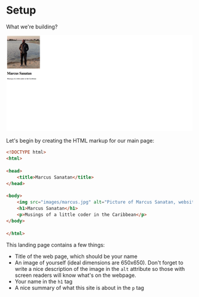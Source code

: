 # Setup

What we're building?

![Screenshot of completed step](screenshot02.png)

Let's begin by creating the HTML markup for our main page:

```html
<!DOCTYPE html>
<html>

<head>
    <title>Marcus Sanatan</title>
</head>

<body>
    <img src="images/marcus.jpg" alt="Picture of Marcus Sanatan, website owner" width="300px">
    <h1>Marcus Sanatan</h1>
    <p>Musings of a little coder in the Caribbean</p>
</body>

</html>
```

This landing page contains a few things:

* Title of the web page, which should be your name
* An image of yourself (ideal dimensions are 650x650). Don't forget to write a nice description of the image in the `alt` attribute so those with screen readers will know what's on the webpage.
* Your name in the `h1` tag
* A nice summary of what this site is about in the `p` tag
